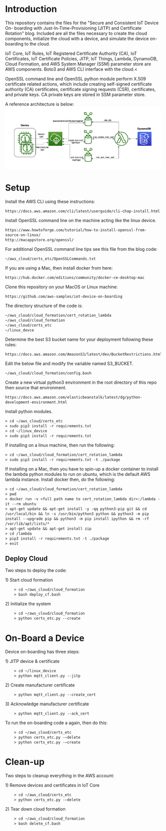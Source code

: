 # Introduction

This repository contains the files for the "Secure and Consistent IoT Device On-
boarding with Just-In-Time-Provisioning (JITP) and Certificate Rotation" blog. 
Included are all the files necessary to create the cloud components, initialize 
the cloud with a device, and simulate the device on-boarding to the cloud.

IoT Core, IoT Rules, IoT Registered Certificate Authority (CA), IoT Certificates,
IoT Certificate Policies, JITP, IoT Things, Lambda, DynamoDB, Cloud Formation,
and AWS System Manager (SSM) parameter store are AWS components. Boto3 and AWS 
CLI interface with the cloud.<

OpenSSL command line and OpenSSL python module perform X.509 certificate related
actions, which include creating self-signed certificate authority (CA) 
certificates, certificate signing requests (CSR), certificates, and private keys. 
CA private keys are stored in SSM parameter store.

A reference architecture is below:
![arch](images/CrArch.png)

# Setup

Install the AWS CLI using these instructions:

```
https://docs.aws.amazon.com/cli/latest/userguide/cli-chap-install.html
```
Install OpenSSL command line on the machine acting like the linux device.

```
https://www.howtoforge.com/tutorial/how-to-install-openssl-from-source-on-linux/
http://macappstore.org/openssl/
```
For additional OpenSSL command line tips see this file from the blog code:

```
~/aws_cloud/certs_etc/OpenSSLCommands.txt
```

<p>If you are using a Mac, then install docker from here:</p>

```
https://hub.docker.com/editions/community/docker-ce-desktop-mac
```
<p>Clone this repository on your MacOS or Linux machine:</p>

```
https://github.com/aws-samples/iot-device-on-boarding
```

<p>The directory structure of the code is:</p>

```
~/aws_cloud/cloud_formation/cert_rotation_lambda
~/aws_cloud/cloud_formation
~/aws_cloud/certs_etc
~/linux_devce
```
<p>Determine the best S3 bucket name for your deployment following these rules:</p>

```
https://docs.aws.amazon.com/AmazonS3/latest/dev/BucketRestrictions.html#bucketnamingrules
```

<p>Edit the below file and modify the variable named S3_BUCKET.</p>

```
~/aws_cloud/cloud_formation/config.bash
```

<p>Create a new virtual python3 environment in the root directory of this repo then source 
that environment. </p>

```
https://docs.aws.amazon.com/elasticbeanstalk/latest/dg/python-development-environment.html
```
<p>Install python modules. </p>


```
> cd ~/aws_cloud/certs_etc
> sudo pip3 install -r requirements.txt
> cd ~/linux_device
> sudo pip3 install -r requirements.txt
```

<p>If installing on a linux machine, then run the following:</p>

```
> cd ~/aws_cloud/cloud_formation/cert_rotation_lambda
> sudo pip3 install -r requirements.txt -t ./package
```

<p>If installing on a Mac, then you have to spin-up a docker container to install the lambda python modules to run on ubuntu, which is the default AWS lambda instance. Install docker then, do the following:</p>

```
> cd ~/aws_cloud/cloud_formation/cert_rotation_lambda
> pwd
> docker run -v <full path name to cert_rotation_lambda dir>:/lambda -it --rm ubuntu
> apt-get update && apt-get install -y -qq python3-pip git && cd /usr/local/bin && ln -s /usr/bin/python3 python && python3 -m pip install --upgrade pip && python3 -m pip install ipython && rm -rf /var/lib/apt/lists/* 
> apt-get update && apt-get install zip 
> cd /lambda
> pip3 install -r requirements.txt -t ./package
> exit
```

## Deploy Cloud

<p>Two steps to deploy the code:</p>
<p>1) Start cloud formation</p>

```
    > cd ~/aws_cloud/cloud_formation
    > bash deploy_cf.bash
```
<p>2) Initialize the system</p>

```
    > cd ~/aws_cloud/cloud_formation
    > python certs_etc.py --create
```

<h1>On-Board a Device</h1> 
<p>Device on-boarding has three steps:</p>

<p>1) JITP device & certificate</p>

```
    > cd ~/linux_device
    > python mqtt_client.py --jitp
```
<p>2) Create manufacturer certificate</p>

```
    > python mqtt_client.py --create_cert
```
<p>3) Acknowledge manufacturer certificate</p>

```
    > python mqtt_client.py --ack_cert
```
<p>To run the on-boarding code a again, then do this:</p>

```
    > cd ~/aws_cloud/certs_etc
    > python certs_etc.py -—delete
    > python certs_etc.py -—create
```

<h1>Clean-up</h1> 
<p>Two steps to cleanup everything in the AWS account:</p>
<p>1) Remove devices and certificates in IoT Core</p>

```
    > cd ~/aws_cloud/certs_etc
    > python certs_etc.py -—delete
```
<p>2) Tear down cloud formation</p>

```
    > cd ~/aws_cloud/cloud_formation
    > bash delete_cf.bash
```
